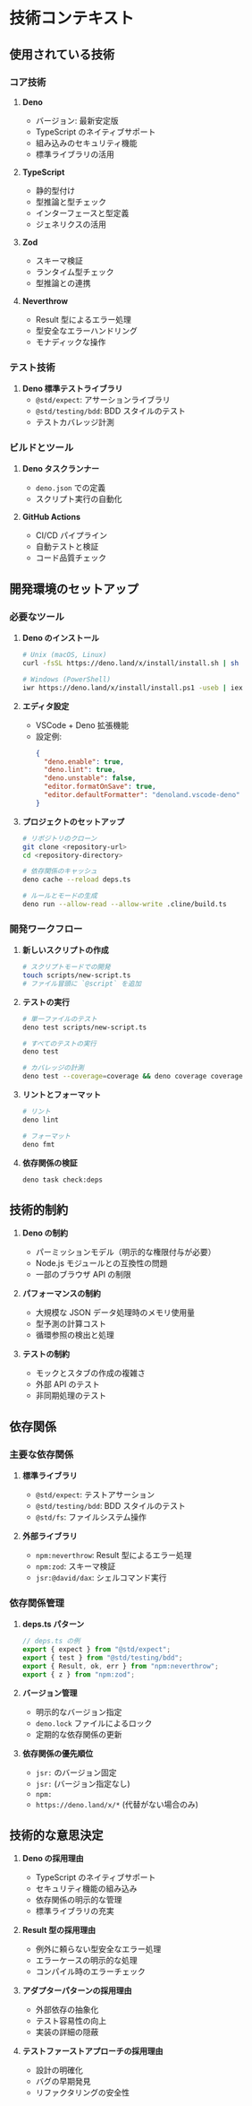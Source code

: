 # 技術コンテキスト

## 使用されている技術

### コア技術

1. **Deno**
   - バージョン: 最新安定版
   - TypeScript のネイティブサポート
   - 組み込みのセキュリティ機能
   - 標準ライブラリの活用

2. **TypeScript**
   - 静的型付け
   - 型推論と型チェック
   - インターフェースと型定義
   - ジェネリクスの活用

3. **Zod**
   - スキーマ検証
   - ランタイム型チェック
   - 型推論との連携

4. **Neverthrow**
   - Result 型によるエラー処理
   - 型安全なエラーハンドリング
   - モナディックな操作

### テスト技術

1. **Deno 標準テストライブラリ**
   - `@std/expect`: アサーションライブラリ
   - `@std/testing/bdd`: BDD スタイルのテスト
   - テストカバレッジ計測

### ビルドとツール

1. **Deno タスクランナー**
   - `deno.json` での定義
   - スクリプト実行の自動化

2. **GitHub Actions**
   - CI/CD パイプライン
   - 自動テストと検証
   - コード品質チェック

## 開発環境のセットアップ

### 必要なツール

1. **Deno のインストール**
   ```bash
   # Unix (macOS, Linux)
   curl -fsSL https://deno.land/x/install/install.sh | sh

   # Windows (PowerShell)
   iwr https://deno.land/x/install/install.ps1 -useb | iex
   ```

2. **エディタ設定**
   - VSCode + Deno 拡張機能
   - 設定例:
     ```json
     {
       "deno.enable": true,
       "deno.lint": true,
       "deno.unstable": false,
       "editor.formatOnSave": true,
       "editor.defaultFormatter": "denoland.vscode-deno"
     }
     ```

3. **プロジェクトのセットアップ**
   ```bash
   # リポジトリのクローン
   git clone <repository-url>
   cd <repository-directory>

   # 依存関係のキャッシュ
   deno cache --reload deps.ts

   # ルールとモードの生成
   deno run --allow-read --allow-write .cline/build.ts
   ```

### 開発ワークフロー

1. **新しいスクリプトの作成**
   ```bash
   # スクリプトモードでの開発
   touch scripts/new-script.ts
   # ファイル冒頭に `@script` を追加
   ```

2. **テストの実行**
   ```bash
   # 単一ファイルのテスト
   deno test scripts/new-script.ts

   # すべてのテストの実行
   deno test

   # カバレッジの計測
   deno test --coverage=coverage && deno coverage coverage
   ```

3. **リントとフォーマット**
   ```bash
   # リント
   deno lint

   # フォーマット
   deno fmt
   ```

4. **依存関係の検証**
   ```bash
   deno task check:deps
   ```

## 技術的制約

1. **Deno の制約**
   - パーミッションモデル（明示的な権限付与が必要）
   - Node.js モジュールとの互換性の問題
   - 一部のブラウザ API の制限

2. **パフォーマンスの制約**
   - 大規模な JSON データ処理時のメモリ使用量
   - 型予測の計算コスト
   - 循環参照の検出と処理

3. **テストの制約**
   - モックとスタブの作成の複雑さ
   - 外部 API のテスト
   - 非同期処理のテスト

## 依存関係

### 主要な依存関係

1. **標準ライブラリ**
   - `@std/expect`: テストアサーション
   - `@std/testing/bdd`: BDD スタイルのテスト
   - `@std/fs`: ファイルシステム操作

2. **外部ライブラリ**
   - `npm:neverthrow`: Result 型によるエラー処理
   - `npm:zod`: スキーマ検証
   - `jsr:@david/dax`: シェルコマンド実行

### 依存関係管理

1. **deps.ts パターン**
   ```typescript
   // deps.ts の例
   export { expect } from "@std/expect";
   export { test } from "@std/testing/bdd";
   export { Result, ok, err } from "npm:neverthrow";
   export { z } from "npm:zod";
   ```

2. **バージョン管理**
   - 明示的なバージョン指定
   - `deno.lock` ファイルによるロック
   - 定期的な依存関係の更新

3. **依存関係の優先順位**
   - `jsr:` のバージョン固定
   - `jsr:` (バージョン指定なし)
   - `npm:`
   - `https://deno.land/x/*` (代替がない場合のみ)

## 技術的な意思決定

1. **Deno の採用理由**
   - TypeScript のネイティブサポート
   - セキュリティ機能の組み込み
   - 依存関係の明示的な管理
   - 標準ライブラリの充実

2. **Result 型の採用理由**
   - 例外に頼らない型安全なエラー処理
   - エラーケースの明示的な処理
   - コンパイル時のエラーチェック

3. **アダプターパターンの採用理由**
   - 外部依存の抽象化
   - テスト容易性の向上
   - 実装の詳細の隠蔽

4. **テストファーストアプローチの採用理由**
   - 設計の明確化
   - バグの早期発見
   - リファクタリングの安全性
